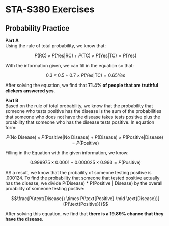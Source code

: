 # STA-S380 Exercises
## Probability Practice
**Part A**<br>
Using the rule of total probability, we know that:
```math
P(\text{RC}) \times P(\text{Yes} | \text{RC}) + P(\text{TC}) \times P(\text{Yes} | \text{TC}) = P(\text{Yes})
```
With the information given, we can fill in the equation so that: 
```math
0.3 \times 0.5 + 0.7 \times P(\text{Yes} | \text{TC}) = 0.65 Yes
```
After solving the equation, we find that **71.4% of people that are truthful clickers answered yes**.

**Part B**<br>
Based on the rule of total probability, we know that the probability that someone who tests positive has the disease is the sum of the probabilities that someone who does not have the disease takes tests positive plus the proability that someone who has the disease tests positive. In equation form:
```math
P(\text{No Disease}) \times P(\text{Positive} | \text{No Disease}) + P(\text{Disease}) \times P(\text{Positive} | \text{Disease}) = P(\text{Positive})
```
Filling in the Equation with the given information, we know: 
```math
0.999975 \times 0.0001 + 0.000025 \times 0.993 = P(\text{Positive})
```
AS a result, we know that the probaility of someone testing positive is .000124. To find the probability that someone that tested positive actually has the disease, we divide P(Disease) * P(Positive | Disease) by the overall proability of someone testing postive:
``` math
\frac{P(\text{Disease}) \times P(\text{Positive} \mid \text{Disease})}{P(\text{Positive})}
```
After solving this equation, we find that **there is a 19.89% chance that they have the disease**.
